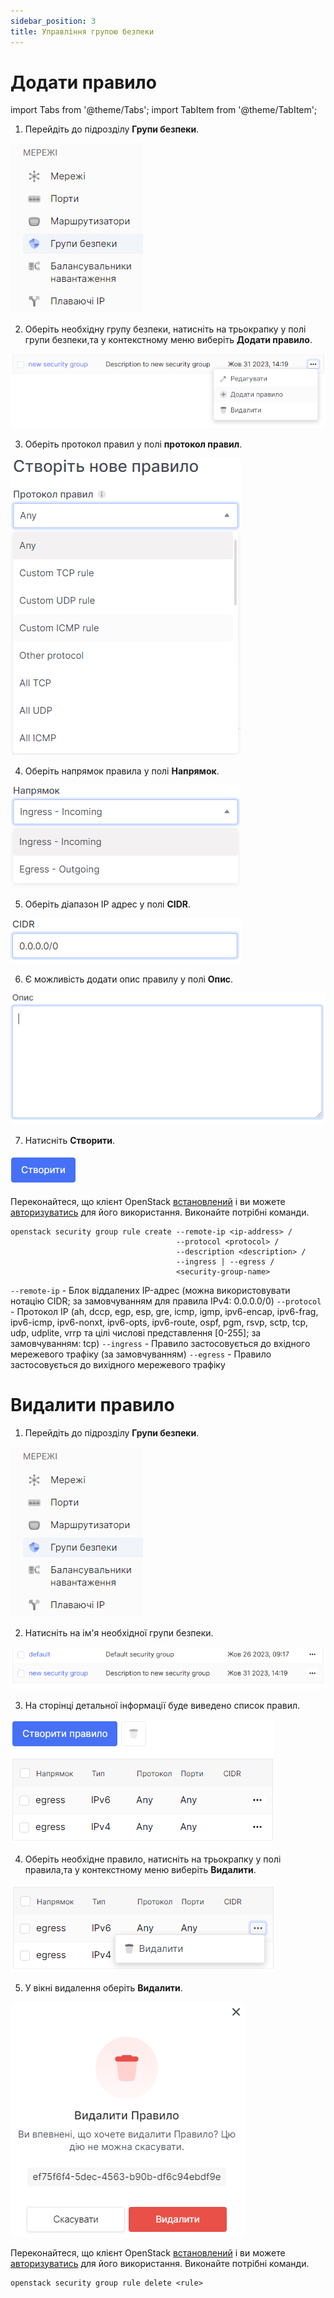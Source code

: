 ```yaml
---
sidebar_position: 3
title: Управління групою безпеки
---
```


# Додати правило

import Tabs from '@theme/Tabs';
import TabItem from '@theme/TabItem';

<Tabs>
<TabItem value="personal-area" label="Personal Area" default>

1. Перейдіть до підрозділу **Групи безпеки**.

![](../../img/security-group/17.png)

2. Оберіть необхідну групу безпеки, натисніть на трьокрапку у полі групи безпеки,та у контекстному меню виберіть **Додати правило**.

![](../../img/security-group/8.png)

3. Оберіть протокол правил у полі **протокол правил**.

![](../../img/security-group/9.png)

4. Оберіть напрямок правила у полі **Напрямок**.

![](../../img/security-group/10.png)

5. Оберіть діапазон IP адрес у полі **CIDR**.

![](../../img/security-group/11.png)

6. Є можливість додати опис правилу у полі **Опис**.

![](../../img/security-group/12.png)

7. Натисніть **Створити**.

![](../../img/security-group/4.png)

</TabItem>
<TabItem value="openstack" label="Openstack CLI">

Переконайтеся, що клієнт OpenStack [встановлений](#) і ви можете [авторизуватись](#) для його використання. Виконайте потрібні команди.    

```
openstack security group rule create --remote-ip <ip-address> /
                                     --protocol <protocol> /
                                     --description <description> /
                                     --ingress | --egress /
                                     <security-group-name>    
```

`--remote-ip` -  Блок віддалених IP-адрес (можна використовувати нотацію CIDR; за замовчуванням для правила IPv4: 0.0.0.0/0)
`--protocol` - Протокол IP (ah, dccp, egp, esp, gre, icmp, igmp, ipv6-encap, ipv6-frag, ipv6-icmp, ipv6-nonxt, ipv6-opts, ipv6-route, ospf, pgm, rsvp, sctp, tcp, udp, udplite, vrrp та цілі числові представлення [0-255]; за замовчуванням: tcp)
`--ingress` - Правило застосовується до вхідного мережевого трафіку (за замовчуванням)
`--egress` - Правило застосовується до вихідного мережевого трафіку

</TabItem>
</Tabs>

<Tabs>
<TabItem value="personal-area" label="Personal Area" default>

# Видалити правило

1. Перейдіть до підрозділу **Групи безпеки**.

![](../../img/security-group/17.png)

2. Натисніть на ім'я необхідної групи безпеки.

![](../../img/security-group/18.png)

3. На сторінці детальної інформації буде виведено список правил.

![](../../img/security-group/15.png)

4. Оберіть необхідне правило, натисніть на трьокрапку у полі правила,та у контекстному меню виберіть **Видалити**.

![](../../img/security-group/16.png)

5. У вікні видалення оберіть **Видалити**.

![](../../img/security-group/19.png)
</TabItem>
<TabItem value="openstack" label="Openstack CLI">

Переконайтеся, що клієнт OpenStack [встановлений](#) і ви можете [авторизуватись](#) для його використання. Виконайте потрібні команди.    

```
openstack security group rule delete <rule>
```

</TabItem>
</Tabs>